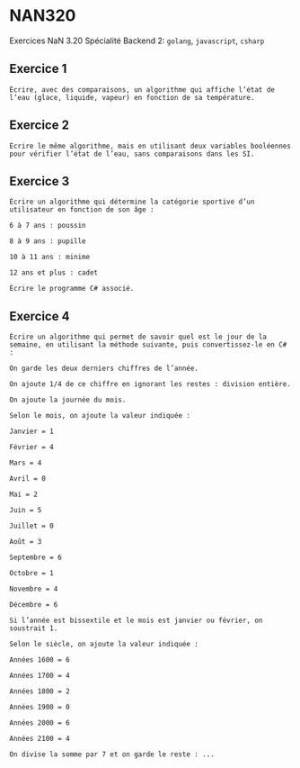 # NAN320

Exercices NaN 3.20 
Spécialité Backend 2: `golang`, `javascript`, `csharp`

## Exercice 1

    Écrire, avec des comparaisons, un algorithme qui affiche l’état de l’eau (glace, liquide, vapeur) en fonction de sa température.

## Exercice 2

    Écrire le même algorithme, mais en utilisant deux variables booléennes pour vérifier l’état de l’eau, sans comparaisons dans les SI.

## Exercice 3

    Écrire un algorithme qui détermine la catégorie sportive d’un utilisateur en fonction de son âge :

    6 à 7 ans : poussin

    8 à 9 ans : pupille

    10 à 11 ans : minime

    12 ans et plus : cadet

    Écrire le programme C# associé.

## Exercice 4

    Écrire un algorithme qui permet de savoir quel est le jour de la semaine, en utilisant la méthode suivante, puis convertissez-le en C# :

    On garde les deux derniers chiffres de l’année.

    On ajoute 1/4 de ce chiffre en ignorant les restes : division entière.

    On ajoute la journée du mois.

    Selon le mois, on ajoute la valeur indiquée :

    Janvier = 1

    Février = 4

    Mars = 4

    Avril = 0

    Mai = 2

    Juin = 5

    Juillet = 0

    Août = 3

    Septembre = 6

    Octobre = 1

    Novembre = 4

    Décembre = 6

    Si l’année est bissextile et le mois est janvier ou février, on soustrait 1.

    Selon le siècle, on ajoute la valeur indiquée :

    Années 1600 = 6

    Années 1700 = 4

    Années 1800 = 2

    Années 1900 = 0

    Années 2000 = 6

    Années 2100 = 4

    On divise la somme par 7 et on garde le reste : ...
